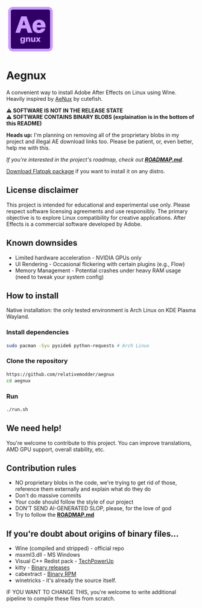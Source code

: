 <img src="icons/aegnux.png" width="128" />

# Aegnux 

A convenient way to install Adobe After Effects on Linux using Wine. Heavily inspired by [AeNux](https://github.com/cutefishaep/AeNux) by cutefish.

**⚠️ SOFTWARE IS NOT IN THE RELEASE STATE**\
**⚠️ SOFTWARE CONTAINS BINARY BLOBS (explaination is in the bottom of this README)**

**Heads up:** I'm planning on removing all of the proprietary blobs in my project and illegal AE download links too. Please be patient, or, even better, help me with this.

*If you're interested in the project's roadmap, check out [**ROADMAP.md**](https://github.com/relativemodder/aegnux/blob/main/ROADMAP.md)*.



[Download Flatpak package](https://github.com/relativemodder/com.relative.Aegnux/releases/latest) if you want to install it on any distro.


## License disclaimer

This project is intended for educational and experimental use only. Please respect software licensing agreements and use responsibly. The primary objective is to explore Linux compatibility for creative applications. After Effects is a commercial software developed by Adobe.


## Known downsides

- Limited hardware acceleration - NVIDIA GPUs only
- UI Rendering - Occasional flickering with certain plugins (e.g., Flow)
- Memory Management - Potential crashes under heavy RAM usage (need to tweak your system config)

## How to install

Native installation: the only tested environment is Arch Linux on KDE Plasma Wayland.

### Install dependencies
```bash
sudo pacman -Syu pyside6 python-requests # Arch Linux
```

### Clone the repository
```bash
https://github.com/relativemodder/aegnux
cd aegnux
```

### Run
```bash
./run.sh
```

## We need help!
You're welcome to contribute to this project. 
You can improve translations, AMD GPU support, overall stability, etc.

## Contribution rules
- NO proprietary blobs in the code, we're trying to get rid of those, reference them externally and explain what do they do
- Don't do massive commits
- Your code should follow the style of our project
- DON'T SEND AI-GENERATED SLOP, please, for the love of god
- Try to follow the [**ROADMAP.md**](https://github.com/relativemodder/aegnux/blob/main/ROADMAP.md)

## If you're doubt about origins of binary files...
- Wine (compiled and stripped) - official repo
- msxml3.dll - MS Windows
- Visual C++ Redist pack - [TechPowerUp](https://www.techpowerup.com/download/visual-c-redistributable-runtime-package-all-in-one/)
- kitty - [Binary releases](https://github.com/kovidgoyal/kitty/releases)
- cabextract - [Binary RPM](https://src.fedoraproject.org/rpms/cabextract)
- winetricks - it's already the source itself.

IF YOU WANT TO CHANGE THIS, you're welcome to write additional pipeline to compile these files from scratch.